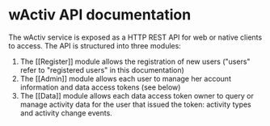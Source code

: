# wActiv API documentation

The wActiv service is exposed as a HTTP REST API for web or native clients to access. The API is structured into three modules:

1. The [[Register]] module allows the registration of new users ("users" refer to "registered users" in this documentation)
2. The [[Admin]] module allows each user to manage her account information and data access tokens (see below) 
3. The [[Data]] module allows each data access token owner to query or manage activity data for the user that issued the token: activity types and activity change events.

